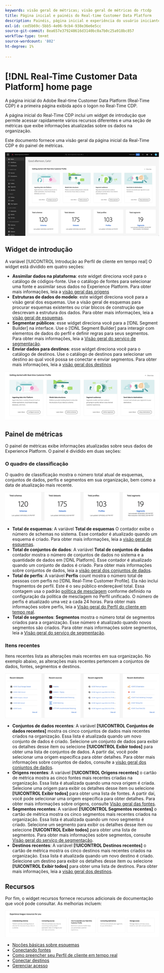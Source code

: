 ```yaml
---
keywords: visão geral de métricas; visão geral de métricas do rtcdp
title: Página inicial e painéis do Real-time Customer Data Platform
description: Painéis, página inicial e experiência do usuário iniciante da Adobe Experience Platform
exl-id: ced5b69c-5bb5-4e06-9cb4-938e36e6e5cc
source-git-commit: 8ea657e379248616d3140bc0a7b0c25a918bc857
workflow-type: tm+mt
source-wordcount: '802'
ht-degree: 1%

---
```


# [!DNL Real-Time Customer Data Platform] home page

A página inicial do Adobe Real-time Customer Data Platform (Real-Time CDP) é a primeira página exibida após o logon no Real-Time CDP.

A página inicial do Real-Time CDP inclui um widget de introdução que permite acessar rapidamente vários recursos diferentes e uma seção de métricas que exibe informações atualizadas sobre os dados na organização.

Este documento fornece uma visão geral da página inicial da Real-Time CDP e do painel de métricas.

![A página inicial da Interface do usuário da plataforma.](assets/platform-home/home.png)

## Widget de introdução

A variável [!UICONTROL Introdução ao Perfil de cliente em tempo real] O widget está dividido em quatro seções:

* **Assimilar dados na plataforma**: este widget direciona você para o catálogo de códigos-fonte. Use o catálogo de fontes para selecionar uma fonte e assimilar seus dados no Experience Platform. Para obter mais informações, leia a [visão geral das origens](../sources/home.md)
* **Estruturas de dados do modelo**: este widget direciona você para a visão geral dos esquemas. Use a visão geral de esquemas para procurar esquemas existentes ou criar blocos de construção que descrevam a estrutura dos dados. Para obter mais informações, leia a [visão geral de esquemas](../xdm/home.md).
* **Segmentar públicos**: esse widget direciona você para a [!DNL Segment Builder] na interface. Use o [!DNL Segment Builder] para interagir com elementos de dados do perfil e definir regras para seus segmentos. Para obter mais informações, leia a [Visão geral do serviço de segmentação](../segmentation/home.md).
* **Enviar dados para destinos**: esse widget direciona você para o catálogo de destinos. Use o catálogo de destinos para selecionar um destino ao qual você possa se conectar e enviar segmentos. Para obter mais informações, leia a [visão geral dos destinos](../destinations/home.md)

![A página inicial da Interface do usuário do Platform que exibe o widget de introdução](assets/platform-home/getting-started-widget.png)

## Painel de métricas

O painel de métricas exibe informações atualizadas sobre seus dados de Experience Platform. O painel é dividido em duas seções:

### O quadro de classificação

O quadro de classificação mostra o número total atual de esquemas, conjuntos de dados, perfis e segmentos em sua organização, bem como a data de atualização mais recente.

![A seção de quadro de classificação na página inicial da interface do usuário da plataforma.](assets/platform-home/leaderboard.png)

* **Total de esquemas**: A variável **Total de esquemas** O contador exibe o número de schemas no sistema. Esse contador é atualizado quando um esquema é criado. Para obter mais informações, leia a [visão geral de esquemas](../xdm/home.md).
* **Total de conjuntos de dados**: A variável **Total de conjuntos de dados** contador mostra o número de conjuntos de dados no sistema e a quantidade de dados em [!DNL Platform]. Esse contador é atualizado quando um conjunto de dados é criado. Para obter mais informações sobre conjuntos de dados, leia a [visão geral dos conjuntos de dados](../catalog/datasets/overview.md).
* **Total de perfis**: A variável **Perfis** count mostra o número total de pessoas com perfis no [!DNL Real-Time Customer Profile]. Ela não inclui fragmentos de perfil. Este é o seu público endereçável total. Essa contagem usa o padrão [política de mesclagem](profile/merge-policies.md) conforme definido na configuração da política de mesclagem no Perfil unificado. O número de perfis é atualizado uma vez a cada 24 horas. Para obter mais informações sobre perfis, leia a [Visão geral do Perfil do cliente em tempo real](../profile/home.md).
* **Total de segmentos**: **Segmentos** mostra o número total de segmentos criados para a organização. Esse número é atualizado quando novos segmentos são criados. Para obter mais informações sobre segmentos, leia a [Visão geral do serviço de segmentação](../segmentation/home.md).

### Itens recentes

Itens recentes lista as alterações mais recentes em sua organização. No exemplo abaixo, as alterações mais recentes pertencem a conjuntos de dados, fontes, segmentos e destinos.

![A seção de itens recentes na página inicial da interface do usuário da plataforma.](assets/platform-home/recent-items.png)

* **Conjuntos de dados recentes**: A variável **[!UICONTROL Conjuntos de dados recentes]** mostra os cinco conjuntos de dados mais recentes criados na organização. Essa lista é atualizada quando um novo conjunto de dados é criado. Selecione um conjunto de dados para exibir os detalhes desse item ou selecione **[!UICONTROL Exibir todos]** para obter uma lista de conjuntos de dados. A partir daí, você pode selecionar uma origem específica para obter detalhes. Para obter mais informações sobre conjuntos de dados, consulte a [visão geral dos conjuntos de dados](../catalog/datasets/overview.md).
* **Origens recentes**: A variável **[!UICONTROL Origens recentes]** o cartão de métrica mostra as cinco fontes mais recentes criadas na organização. Essa lista é atualizada quando uma nova origem é criada. Selecione uma origem para exibir os detalhes desse item ou selecione **[!UICONTROL Exibir todos]** para obter uma lista de fontes. A partir daí, você pode selecionar uma origem específica para obter detalhes. Para obter mais informações sobre origens, consulte [Visão geral das fontes](../sources/home.md).
* **Segmentos recentes**: A variável **[!UICONTROL Segmentos recentes]** o cartão de métrica mostra os cinco segmentos mais recentes criados na organização. Essa lista é atualizada quando um novo segmento é criado. Selecione um segmento para exibir os detalhes desse item ou selecione **[!UICONTROL Exibir todos]** para obter uma lista de segmentos. Para obter mais informações sobre segmentos, consulte [Visão geral do serviço de segmentação](../segmentation/home.md).
* **Destinos recentes**: A variável **[!UICONTROL Destinos recentes]** o cartão de métrica mostra os cinco destinos mais recentes criados na organização. Essa lista é atualizada quando um novo destino é criado. Selecione um destino para exibir os detalhes desse item ou selecione **[!UICONTROL Exibir todos]** para obter uma lista de destinos. Para obter mais informações, leia a [visão geral dos destinos](../destinations/home.md).

## Recursos

Por fim, o widget recursos fornece recursos adicionais de documentação que você pode consultar. As melhorias incluem:

![A seção de recursos na página inicial da interface do usuário da plataforma.](assets/platform-home/resources.png)

* [Noções básicas sobre esquemas](../xdm/schema/composition.md)
* [Conectando fontes](../sources/home.md)
* [Como preencher seu Perfil de cliente em tempo real](../profile/home.md)
* [Conectar destinos](../destinations/home.md)
* [Gerenciar acesso](../access-control/abac/overview.md)

<!-- ### Successful profile records

In the leaderboard **[!UICONTROL Successful profile records]** shows the total number of records that have been successfully processed into the profile.

There is also a metric card that shows the percentage of successful records. Select **[!UICONTROL View datasets]** to see more details about the profile records. Hover over the colored area of the graph to see additional details:

![image](assets/home-profilerecords-details.PNG)

The number of successful profile records is updated hourly. 

For more information about profiles, see [A unified view of your customer in Real-Time CDP](profile/profile-overview.md).

### Total profile records

The **[!UICONTROL Total profile records]** metric card shows the total number of data records enabled to feed into the profiles, and the percentage that are successful, updated once per day. This does not include all data in the data lake, because some data might not be enabled to feed into the profiles.

 Hover over the colored area of the graph to see additional details about the successful profiles:

![image](assets/home-profile-details.PNG)

Select **[!UICONTROL View profiles]** to see more details about the profile records.

For more information about profiles, see [A unified view of your customer in Real-Time CDP](profile/profile-overview.md).

For more information about viewing a specific profile, see [Profile viewer](profile/profile-viewer.md).

### Failed profile records

In the leaderboard, **[!UICONTROL Failed profile records]** counts the number of records that failed to process into the profile.

The **[!UICONTROL Failed profile records]** metric card shows this count, and includes a graphical representation that helps you see how failures have trended during the time shown below the graphic. This chart is updated hourly. Select **[!UICONTROL View datasets]** to see more details about the profile records.

The number of failed profile records is updated hourly. -->
